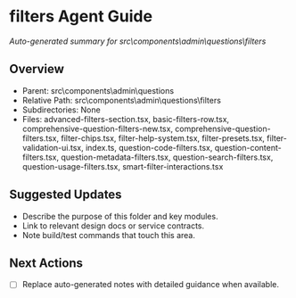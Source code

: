 ﻿# filters Agent Guide
*Auto-generated summary for src\components\admin\questions\filters*

## Overview
- Parent: src\components\admin\questions
- Relative Path: src\components\admin\questions\filters
- Subdirectories: None
- Files: advanced-filters-section.tsx, basic-filters-row.tsx, comprehensive-question-filters-new.tsx, comprehensive-question-filters.tsx, filter-chips.tsx, filter-help-system.tsx, filter-presets.tsx, filter-validation-ui.tsx, index.ts, question-code-filters.tsx, question-content-filters.tsx, question-metadata-filters.tsx, question-search-filters.tsx, question-usage-filters.tsx, smart-filter-interactions.tsx

## Suggested Updates
- Describe the purpose of this folder and key modules.
- Link to relevant design docs or service contracts.
- Note build/test commands that touch this area.

## Next Actions
- [ ] Replace auto-generated notes with detailed guidance when available.
